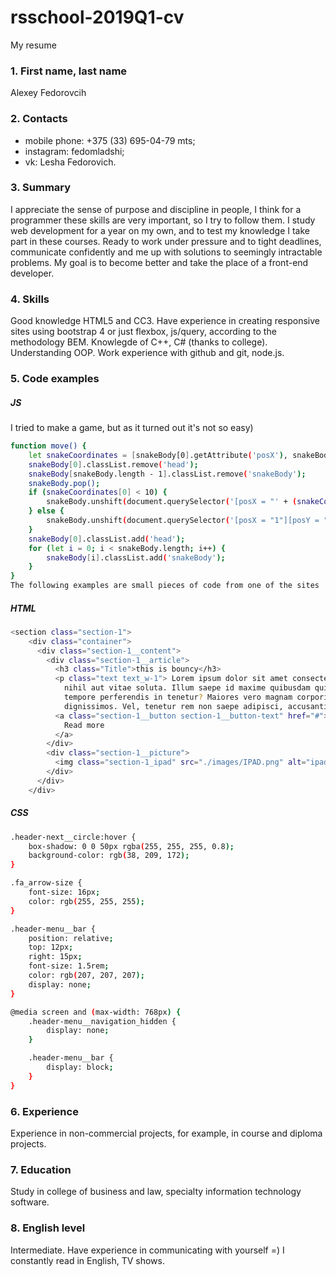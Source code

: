 # rsschool-2019Q1-cv
My resume
### 1. First name, last name
  Alexey
  Fedorovcih
### 2. Contacts
   - mobile phone: +375 (33) 695-04-79 mts;
   - instagram: fedomladshi;
   - vk: Lesha Fedorovich.
### 3. Summary 
   I appreciate the sense of purpose and discipline in people, I think for a programmer these skills are very important, so I try to     follow them. I study web development for a year on my own, and to test my knowledge I take part in these courses. Ready to work under pressure and to tight deadlines, communicate confidently and me up with solutions to seemingly intractable problems. My goal is to become better and take the place of a front-end developer.
### 4. Skills
Good knowledge HTML5 and СС3. Have experience in creating responsive sites using bootstrap 4 or just flexbox, js/query, according to the methodology BEM. Knowlegde of C++, C# (thanks to college). Understanding OOP. Work experience with github and git, node.js.
### 5. Code examples
##### JS
I tried to make a game, but as it turned out it's not so easy)
```sh
function move() {
    let snakeCoordinates = [snakeBody[0].getAttribute('posX'), snakeBody[0].getAttribute('posY')];
    snakeBody[0].classList.remove('head');
    snakeBody[snakeBody.length - 1].classList.remove('snakeBody');
    snakeBody.pop();
    if (snakeCoordinates[0] < 10) {
        snakeBody.unshift(document.querySelector('[posX = "' + (snakeCoordinates[0] + 1) + '"][posY = "' + snakeCoordinates[1] + '"]'));
    } else {
        snakeBody.unshift(document.querySelector('[posX = "1"][posY = "' + snakeCoordinates[1] + '"]'));
    }
    snakeBody[0].classList.add('head');
    for (let i = 0; i < snakeBody.length; i++) {
        snakeBody[i].classList.add('snakeBody');
    }
}
The following examples are small pieces of code from one of the sites
```
##### HTML
```sh
<section class="section-1">
    <div class="container">
      <div class="section-1__content">
        <div class="section-1__article">
          <h3 class="Title">this is bouncy</h3>
          <p class="text text_w-1"> Lorem ipsum dolor sit amet consectetur adipisicing elit. Veritatis voluptas fuga
            nihil aut vitae soluta. Illum saepe id maxime quibusdam quisquam assumenda dolor nam soluta repellat,
            tempore perferendis in tenetur? Maiores vero magnam corporis nihil ipsa vitae ullam minima necessitatibus
            dignissimos. Vel, tenetur rem non saepe adipisci, accusantium voluptas.</p>
          <a class="section-1__button section-1__button-text" href="#">
            Read more
          </a>
        </div>
        <div class="section-1__picture">
          <img class="section-1_ipad" src="./images/IPAD.png" alt="ipad">
        </div>
      </div>
    </div>
```
##### CSS
```sh
.header-next__circle:hover {
	box-shadow: 0 0 50px rgba(255, 255, 255, 0.8);
	background-color: rgb(38, 209, 172);
}

.fa_arrow-size {
	font-size: 16px;
	color: rgb(255, 255, 255);
}

.header-menu__bar {
	position: relative;
	top: 12px;
	right: 15px;
	font-size: 1.5rem;
	color: rgb(207, 207, 207);
	display: none;
}

@media screen and (max-width: 768px) {
	.header-menu__navigation_hidden {
		display: none;
	}

	.header-menu__bar {
		display: block;
	}
}
```
### 6. Experience
Experience in non-commercial projects, for example, in course and diploma projects.
### 7. Education
Study in college of business and law, specialty information technology software.
### 8. English level
Intermediate. Have experience in communicating with yourself =) I constantly read in English, TV shows.
